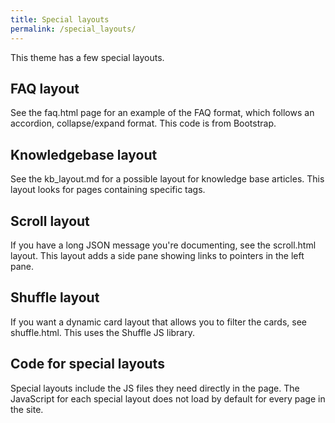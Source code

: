 ```yaml
---
title: Special layouts
permalink: /special_layouts/
---
```


This theme has a few special layouts. 

## FAQ layout

See the faq.html page for an example of the FAQ format, which follows an accordion, collapse/expand format. This code is from Bootstrap.

## Knowledgebase layout

See the kb_layout.md for a possible layout for knowledge base articles. This layout looks for pages containing specific tags.

## Scroll layout

If you have a long JSON message you're documenting, see the scroll.html layout. This layout adds a side pane showing links to pointers in the left pane. 

## Shuffle layout

If you want a dynamic card layout that allows you to filter the cards, see shuffle.html. This uses the Shuffle JS library.

## Code for special layouts

Special layouts include the JS files they need directly in the page. The JavaScript for each special layout does not load by default for every page in the site.


